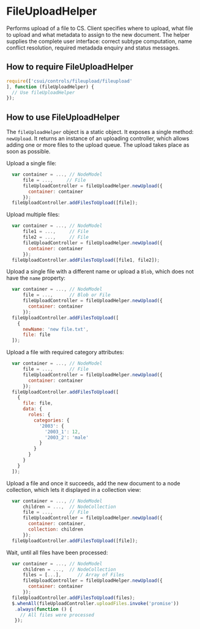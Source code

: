 FileUploadHelper
================

Performs upload of a file to CS.  Client specifies where to upload, what file
to upload and what metadata to assign to the new document.  The helper
supplies the complete user interface: correct subtype computation, name
conflict resolution, required metadada enquiry and status messages.

How to require FileUploadHelper
-------------------------------

```javascript
require(['csui/controls/fileupload/fileupload'
], function (fileUploadHelper) {
  // Use fileUploadHelper
});
```

How to use FileUploadHelper
---------------------------

The `fileUploadHelper` object is a static object. It exposes a single method:
`newUpload`.  It returns an instance of an uploading controller, which allows
adding one or more files to the upload queue.  The upload takes place as soon
as possible.

Upload a single file:

```javascript
  var container = ..., // NodeModel
      file = ...,     // File
      fileUploadController = fileUploadHelper.newUpload({
        container: container
      });
  fileUploadController.addFilesToUpload([file]);
````

Upload multiple files:

```javascript
  var container = ..., // NodeModel
      file1 = ...,     // File
      file2 = ...,     // File
      fileUploadController = fileUploadHelper.newUpload({
        container: container
      });
  fileUploadController.addFilesToUpload([file1, file2]);
````

Upload a single file with a different name or upload a `Blob`,
which does not have the `name` property:

```javascript
  var container = ..., // NodeModel
      file = ...,      // Blob or File
      fileUploadController = fileUploadHelper.newUpload({
        container: container
      });
  fileUploadController.addFilesToUpload([
    {
      newName: 'new file.txt',
      file: file
  ]);
````

Upload a file with required category attributes:

```javascript
  var container = ..., // NodeModel
      file = ...,      // File
      fileUploadController = fileUploadHelper.newUpload({
        container: container
      });
  fileUploadController.addFilesToUpload([
    {
      file: file,
      data: {
        roles: {
          categories: {
            '2003': {
              '2003_1': 12,
              '2003_2': 'male'
            } 
          }
        }
      }
    }
  ]);
````

Upload a file and once it succeeds, add the new document to a node collection,
which lets it displayed in a collection view:

```javascript
  var container = ..., // NodeModel
      children = ...,  // NodeCollection
      file = ...,      // File
      fileUploadController = fileUploadHelper.newUpload({
        container: container,
        collection: children
      });
  fileUploadController.addFilesToUpload([file]);
````

Wait, until all files have been processed:

```javascript
  var container = ..., // NodeModel
      children = ...,  // NodeCollection
      files = [...],      // Array of Files
      fileUploadController = fileUploadHelper.newUpload({
        container: container
      });
  fileUploadController.addFilesToUpload(files);
  $.whenAll(fileUploadController.uploadFiles.invoke('promise'))
   .always(function () {
     // All files were processed
   });
````
